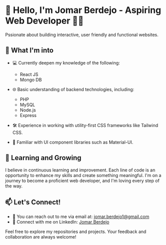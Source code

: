 # 👋 Hello, I'm Jomar Berdejo - Aspiring Web Developer 👨‍💻

Pssionate about building interactive, user friendly and functional websites.

## 👀 What I'm into
- 💻 Currently deepen my knowledge of the following:
  - React JS
  - Mongo DB

- 🌐 Basic understanding of backend technologies, including:
  - PHP
  - MySQL
  - Node.js
  - Express

- 🛠️ Experience in working with utility-first CSS frameworks like Tailwind CSS.
- 🎨 Familiar with UI component libraries such as Material-UI.

## 🌱 Learning and Growing
I believe in continuous learning and improvement. Each line of code is an opportunity to enhance my skills and create something meaningful. I'm on a journey to become a proficient web developer, and I'm loving every step of the way.

## 📫 Let's Connect!
- 📧 You can reach out to me via email at: [jomar.berdejo1@gmail.com](mailto:jomar.berdejo1@gmail.com)
- 💼 Connect with me on LinkedIn: [Jomar Berdejo](https://www.linkedin.com/in/jomar-berdejo-833924252/)

Feel free to explore my repositories and projects. Your feedback and collaboration are always welcome!
